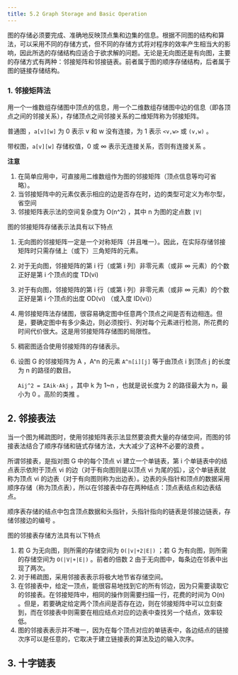 ```yaml
---
title: 5.2 Graph Storage and Basic Operation
---
```


图的存储必须要完成、准确地反映顶点集和边集的信息。根据不同图的结构和算法，可以采用不同的存储方式，但不同的存储方式将对程序的效率产生相当大的影响，因此所选的存储结构应适合于欲求解的问题。无论是无向图还是有向图，主要的存储方式有两种：邻接矩阵和邻接链表。前者属于图的顺序存储结构，后者属于图的链接存储结构。

### 1. 邻接矩阵法

用一个一维数组存储图中顶点的信息，用一个二维数组存储图中边的信息（即各顶点之间的邻接关系），存储顶点之间邻接关系的二维矩阵称为邻接矩阵。

普通图 ，`a[v][w]` 为 0 表示 v 和 w 没有连接，为 1 表示  `<v,w>` 或 `(v,w)` 。

带权图，`a[v][w]` 存储权值，0 或 ∞ 表示无连接关系，否则有连接关系 。

**注意**

1. 在简单应用中，可直接用二维数组作为图的邻接矩阵（顶点信息等均可省略）。
2. 当邻接矩阵中的元素仅表示相应的边是否存在时，边的类型可定义为布尔型，省空间
3. 邻接矩阵表示法的空间复杂度为 O(n^2) ，其中 n 为图的定点数 `|V|`

图的邻接矩阵存储表示法具有以下特点

1. 无向图的邻接矩阵一定是一个对称矩阵（并且唯一）。因此，在实际存储邻接矩阵时只需存储上（或下）三角矩阵的元素。

2. 对于无向图，邻接矩阵的第 i 行（或第 i 列）非零元素（或非 ∞ 元素）的个数正好是第 i 个顶点的度 TD(vi)

3. 对于有向图，邻接矩阵的第 i 行（或第 i 列）非零元素（或非 ∞ 元素）的个数正好是第 i 个顶点的出度 OD(vi) （或入度 ID(vi)）

4. 用邻接矩阵法存储图，很容易确定图中任意两个顶点之间是否有边相连。但是，要确定图中有多少条边，则必须按行、列对每个元素进行检测，所花费的时间代价很大。这是用邻接矩阵存储图的局限性。

5. 稠密图适合使用邻接矩阵的存储表示。

6. 设图 G 的邻接矩阵为 A ，A^n 的元素 `A^n[i][j]` 等于由顶点 i 到顶点 j 的长度为 n 的路径的数目。

   `Aij^2 = ΣAik·Akj` ，其中 k 为 1~n ，也就是说长度为 2 的路径最大为 n，最小为 0 。高阶的类推 。

## 2. 邻接表法

当一个图为稀疏图时，使用邻接矩阵表示法显然要浪费大量的存储空间，而图的邻接表法结合了顺序存储和链式存储方法，大大减少了这种不必要的浪费 。

所谓邻接表，是指对图 G 中的每个顶点 vi 建立一个单链表，第 i 个单链表中的结点表示依附于顶点 vi 的边（对于有向图则是以顶点 vi 为尾的弧），这个单链表就称为顶点 vi 的边表（对于有向图则称为出边表）。边表的头指针和顶点的数据采用顺序存储（称为顶点表），所以在邻接表中存在两种结点：顶点表结点和边表结点。

顺序表存储的结点中包含顶点数据和头指针，头指针指向的链表是邻接边链表，存储邻接边的编号 。

图的邻接表存储方法具有以下特点

1. 若 G 为无向图，则所需的存储空间为 `O(|v|+2|E|)` ；若 G 为有向图，则所需的存储空间为 `O(|V|+|E|)` 。前者的倍数 2 由于无向图中，每条边在邻表中出现了两次。
2. 对于稀疏图，采用邻接表表示将极大地节省存储空间。
3. 在邻接表中，给定一顶点，能很容易地找到它的所有邻边，因为只需要读取它的邻接表。在邻接矩阵中，相同的操作则需要扫描一行，花费的时间为 O(n) 。但是，若要确定给定两个顶点间是否存在边，则在邻接矩阵中可以立刻查到，而在邻接表中则需要在相应结点对应的边表中查找另一个结点，效率较低。
4. 图的邻接表表示并不唯一，因为在每个顶点对应的单链表中，各边结点的链接次序可以是任意的，它取决于建立链接表的算法及边的输入次序。

## 3. 十字链表

